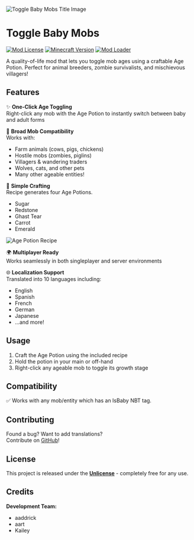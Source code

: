 ![Toggle Baby Mobs Title Image](https://cdn.modrinth.com/data/cached_images/0c6f4eeb162886f10929bb961df8cf34e5ce42f3.png)

# Toggle Baby Mobs

[![Mod License](https://img.shields.io/badge/license-Unlicense-blue.svg)](https://unlicense.org/)
[![Minecraft Version](https://img.shields.io/badge/Minecraft->1.21.4-green)](https://minecraft.net)
[![Mod Loader](https://img.shields.io/badge/Mod%20Loader-Fabric-orange)](https://fabricmc.net)

A quality-of-life mod that lets you toggle mob ages using a craftable Age Potion. Perfect for animal breeders, zombie survivalists, and mischievous villagers!

## Features

✨ **One-Click Age Toggling**  
Right-click any mob with the Age Potion to instantly switch between baby and adult forms

🐄 **Broad Mob Compatibility**  
Works with:
- Farm animals (cows, pigs, chickens)
- Hostile mobs (zombies, piglins)
- Villagers & wandering traders
- Wolves, cats, and other pets
- Many other ageable entities!

🧪 **Simple Crafting**  
Recipe generates four Age Potions. 

 - Sugar
 - Redstone
 - Ghast Tear
 - Carrot
 - Emerald

![Age Potion Recipe](https://cdn.modrinth.com/data/cached_images/601cdcb6468fc693a8aca3531aa156fe91be50a0.png)

🌍 **Multiplayer Ready**  
Works seamlessly in both singleplayer and server environments

🌐 **Localization Support**  
Translated into 10 languages including:
- English
- Spanish
- French
- German
- Japanese
- ...and more!

## Usage

1. Craft the Age Potion using the included recipe
2. Hold the potion in your main or off-hand
3. Right-click any ageable mob to toggle its growth stage


## Compatibility

✅ Works with any mob/entity which has an IsBaby NBT tag.  

## Contributing

Found a bug? Want to add translations?  
Contribute on [GitHub](https://github.com/aaddrick/toggle-baby-mobs)!

## License

This project is released under the **[Unlicense](https://unlicense.org/)** - completely free for any use.

## Credits

**Development Team:**
- aaddrick
- aart  
- Kailey
